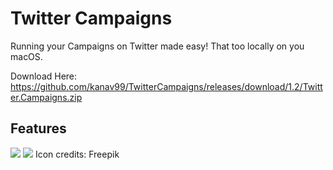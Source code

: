 # Twitter Campaigns

Running your Campaigns on Twitter made easy! That too locally on you macOS.

Download Here: https://github.com/kanav99/TwitterCampaigns/releases/download/1.2/Twitter.Campaigns.zip

## Features

![](https://i.imgur.com/lAvCsbB.jpg)
![](https://i.imgur.com/JwfsM7c.jpg)
Icon credits: Freepik
